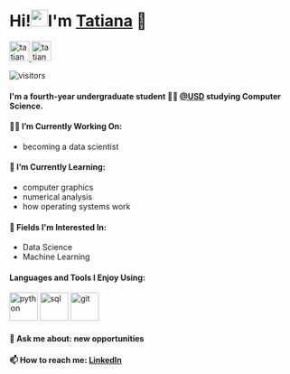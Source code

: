 # Hi!<a target="_blank" rel="noopener noreferrer" href="https://raw.githubusercontent.com/aemmadi/aemmadi/master/wave.gif"><img src="https://raw.githubusercontent.com/aemmadi/aemmadi/master/wave.gif" width="30px" style="max-width:100%;"></a>I'm <a href="https://tatianabarbone.github.io" rel="nofollow">Tatiana</a> 💙 

<!-- Socials -->

<a href="https://twitter.com/tatianabarbone" rel="nofollow">
  <img alt="tatianabarbone | Twitter" width="35px" src="https://camo.githubusercontent.com/8236081a8c1b78a8e5974f09d87a7b6ca767a4b6/68747470733a2f2f696d6167652e666c617469636f6e2e636f6d2f69636f6e732f7376672f323131312f323131313730332e737667" data-canonical-src="https://image.flaticon.com/icons/svg/2111/2111703.svg" style="max-width:100%;">
  
<a href="https://www.linkedin.com/in/tatianabarbone" rel="nofollow">
  <img alt="tatiana| LinkedIN" width="35px" src="https://camo.githubusercontent.com/0d99f88f3d0973143633f555f298f13fadb25062/68747470733a2f2f696d6167652e666c617469636f6e2e636f6d2f69636f6e732f7376672f323131312f323131313436352e737667" data-canonical-src="https://image.flaticon.com/icons/svg/2111/2111465.svg" style="max-width:100%;">
</a> 

![visitors](https://visitor-badge.glitch.me/badge?page_id=tatianabarbone)

#### I'm a fourth-year undergraduate student 👩‍🎓 <a href="https://www.sandiego.edu/engineering/">@USD</a> studying Computer Science.

#### 👩‍💻 I’m Currently Working On: 
  - becoming a data scientist
  
#### 📖 I’m Currently Learning: 
  - computer graphics
  - numerical analysis
  - how operating systems work
  
#### 🔭 Fields I'm Interested In: 
  - Data Science 
  - Machine Learning

#### Languages and Tools I Enjoy Using:

<img src="https://camo.githubusercontent.com/4e7bf0ee3e39012b80025067da39d32e323e98bc/68747470733a2f2f696d6167652e666c617469636f6e2e636f6d2f69636f6e732f7376672f323533352f323533353534332e737667" alt="python" width="50px" height="50px"> <img src="https://camo.githubusercontent.com/6d2653ef6a2df9a388f8f7692e55d89240e2e19e/68747470733a2f2f696d6167652e666c617469636f6e2e636f6d2f69636f6e732f7376672f323732312f323732313239372e737667" alt="sql" width="50px" height="50px"> <img src="https://camo.githubusercontent.com/a961c820e5c90960c0d36005dcf1f8f17eb2ccf7/68747470733a2f2f696d6167652e666c617469636f6e2e636f6d2f69636f6e732f7376672f313638302f313638303839392e737667" alt="git" width="50px" height="50px">

#### 💬 Ask me about: new opportunities
#### 📫 How to reach me: <a href="https://www.linkedin.com/in/tatianabarbone" rel="nofollow">LinkedIn</a>

